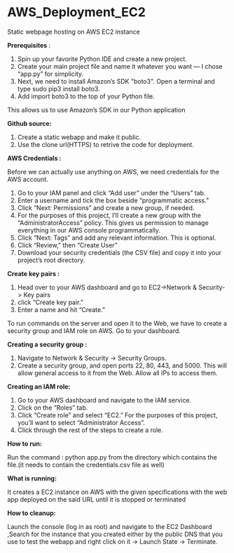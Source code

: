 # AWS_Deployment_EC2
Static webpage hosting on AWS EC2 instance

**Prerequisites** :
  
  1.  Spin up your favorite Python IDE and create a new project.
  2.  Create your main project file and name it whatever you want — I chose “app.py” for simplicity.
  3.  Next, we need to install Amazon’s SDK "boto3". Open a terminal and type sudo pip3 install boto3.
  4.  Add import boto3 to the top of your Python file.
   
This allows us to use Amazon’s SDK in our Python application
 
 
**Github source:**
  
  1. Create a static webapp and make it public.
  2. Use the clone url(HTTPS) to retrive the code for deployment.


**AWS Credentials :**

Before we can actually use anything on AWS, we need credentials for the AWS account.

  1.  Go to your IAM panel and click “Add user” under the “Users” tab.
  2.  Enter a username and tick the box beside “programmatic access.”
  3.  Click “Next: Permissions” and create a new group, if needed.
  4.  For the purposes of this project, I’ll create a new group with the “AdministratorAccess” policy. This gives us permission to manage everything in our AWS console programmatically.
  5.  Click “Next: Tags” and add any relevant information. This is optional.
  6.  Click “Review,” then “Create User”
  7.  Download your security credentials (the CSV file) and copy it into your project’s root directory.
  
  
**Create key pairs :**
  1.  Head over to your AWS dashboard and go to EC2->Network & Security-> Key pairs
  2.  click “Create key pair.”
  3.  Enter a name and hit “Create.”
  
  
To run commands on the server and open it to the Web, we have to create a security group and IAM role on AWS.    Go to your dashboard.

**Creating a security group :**

  1.  Navigate to Network & Security -> Security Groups.
  2.  Create a security group, and open ports 22, 80, 443, and 5000. This will allow general access to it from the Web. Allow all IPs to access them.


**Creating an IAM role:**

  1.  Go to your AWS dashboard and navigate to the IAM service.
  2.  Click on the “Roles” tab.
  3.  Click “Create role” and select “EC2.” For the purposes of this project, you’ll want to select “Administrator Access”.
  4.  Click through the rest of the steps to create a role.


**How to run:**

  Run the command : python app.py
  from the directory which contains the file.(it needs to contain the credentials.csv file     as well)


**What is running:**

  It creates a EC2 instance on AWS with the given specifications with the web app deployed on the said URL until it is stopped or terminated


**How to cleanup:**

  Launch the console (log in as root) and navigate to the EC2 Dashboard ,Search for the instance that you created either by the public DNS that you use to test the webapp and right click on it -> Launch State -> Terminate.
						 							
  
 						
					 				
			
		
 
